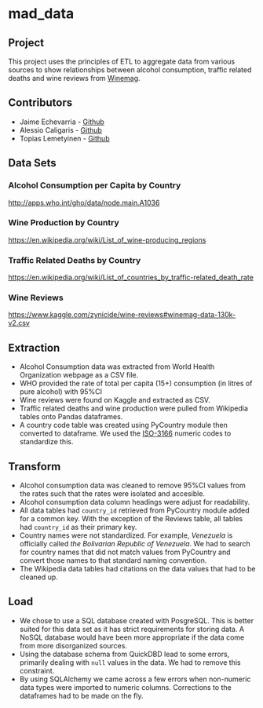 # mad_data

## Project
This project uses the principles of ETL to aggregate data from various sources to show relationships between alcohol consumption, traffic related deaths and wine reviews from [Winemag](https://www.winemag.com/).

## Contributors
* Jaime Echevarria - [Github](https://github.com/jaime030690)
* Alessio Caligaris - [Github](https://github.com/ac1093)
* Topias Lemetyinen - [Github](https://github.com/TJL30308)

## Data Sets

### Alcohol Consumption per Capita by Country

http://apps.who.int/gho/data/node.main.A1036

### Wine Production by Country
https://en.wikipedia.org/wiki/List_of_wine-producing_regions

### Traffic Related Deaths by Country
https://en.wikipedia.org/wiki/List_of_countries_by_traffic-related_death_rate

### Wine Reviews
https://www.kaggle.com/zynicide/wine-reviews#winemag-data-130k-v2.csv

## Extraction
- Alcohol Consumption data was extracted from World Health Organization webpage as a CSV file.
- WHO provided the rate of total per capita (15+) consumption (in litres of pure alcohol) with 95%CI
- Wine reviews were found on Kaggle and extracted as CSV.
- Traffic related deaths and wine production were pulled from Wikipedia tables onto Pandas dataframes.
- A country code table was created using PyCountry module then converted to dataframe. We used the [ISO-3166](https://en.wikipedia.org/wiki/List_of_ISO_3166_country_codes) numeric codes to standardize this.

## Transform
- Alcohol consumption data was cleaned to remove 95%CI values from the rates such that the rates were isolated and accesible.
- Alcohol consumption data column headings were adjust for readability.
- All data tables had `country_id` retrieved from PyCountry module added for a common key. With the exception of the Reviews table, all tables had `country_id` as their primary key.
- Country names were not standardized. For example, *Venezuela* is officially called *the Bolivarian Republic of Venezuela*. We had to search for country names that did not match values from PyCountry and convert those names to that standard naming convention.
- The Wikipedia data tables had citations on the data values that had to be cleaned up.

## Load
- We chose to use a SQL database created with PosgreSQL. This is better suited for this data set as it has strict requirements for storing data. A NoSQL database would have been more appropriate if the data come from more disorganized sources.
- Using the database schema from QuickDBD lead to some errors, primarily dealing with `null` values in the data. We had to remove this constraint.
- By using SQLAlchemy we came across a few errors when non-numeric data types were imported to numeric columns. Corrections to the dataframes had to be made on the fly.
